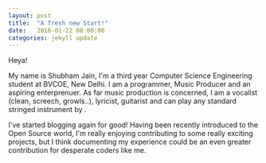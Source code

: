 ```yaml
---
layout: post
title:  "A fresh new Start!"
date:   2016-01-22 08:00:00
categories: jekyll update
---
```

Heya!

My name is Shubham Jain, I'm a third year Computer Science Engineering student at BVCOE, New Delhi. I am a programmer, Music Producer and an aspiring enterprenuer. As far music production is concerned, I am a vocalist (clean, screech, growls..), lyricist, guitarist and can play any standard stringed instrument by . 

I've started blogging again for good! Having been recently introduced to the Open Source world,
I'm really enjoying contributing to some really exciting projects, but I think documenting my experience could be an even greater contribution for desperate coders like me. 
